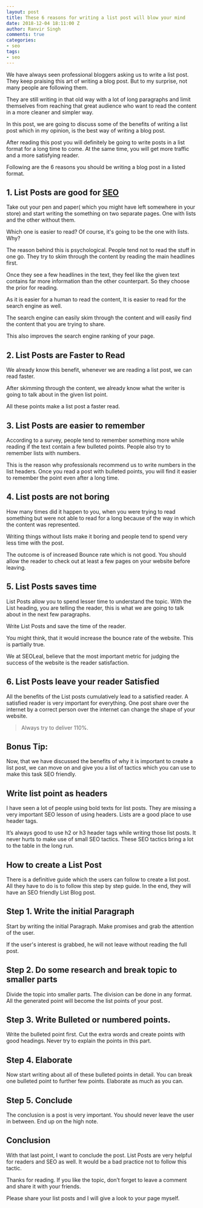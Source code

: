 ```yaml
---
layout: post
title: These 6 reasons for writing a list post will blow your mind
date: 2018-12-04 18:11:00 Z
author: Ranvir Singh
comments: true
categories:
- seo
tags:
- seo
---
```


We have always seen professional bloggers asking us to write a list post. They keep praising this art of writing a blog post. But to my surprise, not many people are following them.

They are still writing in that old way with a lot of long paragraphs and limit themselves from reaching that great audience who want to read the content in a more cleaner and simpler way.

In this post, we are going to discuss some of the benefits of writing a list post which in my opinion, is the best way of writing a blog post.

After reading this post you will definitely be going to write posts in a list format for a long time to come. At the same time, you will get more traffic and a more satisfying reader.

Following are the 6 reasons you should be writing a blog post in a listed format.

## 1\. List Posts are good for [SEO](/seo/)

Take out your pen and paper( which you might have left somewhere in your store) and start writing the something on two separate pages. One with lists and the other without them.

Which one is easier to read? Of course, it's going to be the one with lists. Why?

The reason behind this is psychological. People tend not to read the stuff in one go. They try to skim through the content by reading the main headlines first.

Once they see a few headlines in the text, they feel like the given text contains far more information than the other counterpart. So they choose the prior for reading.

As it is easier for a human to read the content, It is easier to read for the search engine as well.

The search engine can easily skim through the content and will easily find the content that you are trying to share.

This also improves the search engine ranking of your page.

## 2\. List Posts are Faster to Read

We already know this benefit, whenever we are reading a list post, we can read faster.

After skimming through the content, we already know what the writer is going to talk about in the given list point.

All these points make a list post a faster read.

## 3\. List Posts are easier to remember

According to a survey, people tend to remember something more while reading if the text contain a few bulleted points. People also try to remember lists with numbers.

This is the reason why professionals recommend us to write numbers in the list headers. Once you read a post with bulleted points, you will find it easier to remember the point even after a long time.

## 4\. List posts are not boring

How many times did it happen to you, when you were trying to read something but were not able to read for a long because of the way in which the content was represented.

Writing things without lists make it boring and people tend to spend very less time with the post.

The outcome is of increased Bounce rate which is not good. You should allow the reader to check out at least a few pages on your website before leaving.

## 5\. List Posts saves time

List Posts allow you to spend lesser time to understand the topic. With the List heading, you are telling the reader, this is what we are going to talk about in the next few paragraphs.

Write List Posts and save the time of the reader.

You might think, that it would increase the bounce rate of the website. This is partially true.

We at SEOLeal, believe that the most important metric for judging the success of the website is the reader satisfaction.

## 6\. List Posts leave your reader Satisfied

All the benefits of the List posts cumulatively lead to a satisfied reader. A satisfied reader is very important for everything. One post share over the internet by a correct person over the internet can change the shape of your website.

> Always try to deliver 110%.

## Bonus Tip:

Now, that we have discussed the benefits of why it is important to create a list post, we can move on and give you a list of tactics which you can use to make this task SEO friendly.

## Write list point as headers

I have seen a lot of people using bold texts for list posts. They are missing a very important SEO lesson of using headers. Lists are a good place to use header tags.

It’s always good to use h2 or h3 header tags while writing those list posts. It never hurts to make use of small SEO tactics. These SEO tactics bring a lot to the table in the long run.

## How to create a List Post

There is a definitive guide which the users can follow to create a list post. All they have to do is to follow this step by step guide. In the end, they will have an SEO friendly List Blog post.

## Step 1\. Write the initial Paragraph

Start by writing the initial Paragraph. Make promises and grab the attention of the user.

If the user's interest is grabbed, he will not leave without reading the full post.

## Step 2\. Do some research and break topic to smaller parts

Divide the topic into smaller parts. The division can be done in any format. All the generated point will become the list points of your post.

## Step 3\. Write Bulleted or numbered points.

Write the bulleted point first. Cut the extra words and create points with good headings. Never try to explain the points in this part.

## Step 4\. Elaborate

Now start writing about all of these bulleted points in detail. You can break one bulleted point to further few points. Elaborate as much as you can.

## Step 5\. Conclude

The conclusion is a post is very important. You should never leave the user in between. End up on the high note.

## Conclusion

With that last point, I want to conclude the post. List Posts are very helpful for readers and SEO as well. It would be a bad practice not to follow this tactic.

Thanks for reading. If you like the topic, don’t forget to leave a comment and share it with your friends.

Please share your list posts and I will give a look to your page myself.